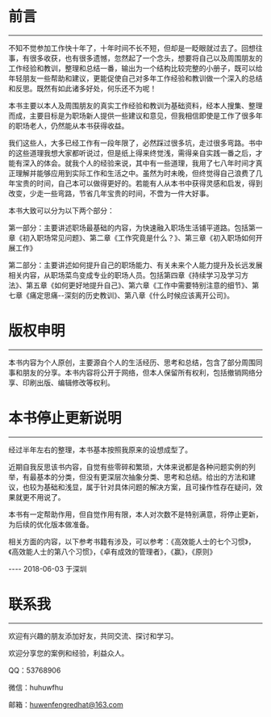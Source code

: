 # 前言

---

不知不觉参加工作快十年了，十年时间不长不短，但却是一眨眼就过去了。回想往事，有很多收获，也有很多遗憾，忽然起了一个念头，想要将自己以及周围朋友的工作经验和教训，整理和总结一番，输出为一个结构比较完整的小册子，既可以给年轻朋友一些帮助和建议，更能促使自己对多年工作经验和教训做一个深入的总结和反思。既然有如此诸多好处，何乐还不为呢！

本书主要以本人及周围朋友的真实工作经验和教训为基础资料，经本人搜集、整理而成，主要目标是为职场新人提供一些建议和意见，但我相信即使是工作了很多年的职场老人，仍然能从本书获得收益。

我们这些人，大多已经工作有一段年限了，必然踩过很多坑，走过很多弯路。书中的这些道理我想大家都听说过，但是纸上得来终觉浅，需得亲自实践一番之后，才能有深入的体会。就我个人的经验来说，其中有一些道理，我用了七八年时间才真正理解并能够应用到实际工作和生活之中。虽然为时未晚，但终觉得自己浪费了几年宝贵的时间，自己本可以做得更好的。若能有人从本书中获得灵感和启发，得到改变，少走一些弯路，节省几年宝贵的时间，不啻为一件大好事。

本书大致可以分为以下两个部分：

第一部分：主要讲述职场最基础的内容，为快速融入职场生活铺平道路。包括第一章《初入职场常见问题》、第二章《工作究竟是什么？》、第三章《初入职场如何开展工作》

第二部分：主要讲述如何提升自己的职场能力、有关未来个人能力提升及长远发展相关内容，从职场菜鸟变成专业的职场人员。包括第四章《持续学习及学习方法》、第五章《如何更好地提升自己》、第六章《工作中需要特别注意的细节》、第七章《痛定思痛--深刻的历史教训》、第八章《什么时候应该离开公司》。

# 版权申明

---

本书内容为个人原创，主要源自个人的生活经历、思考和总结，包含了部分周围同事和朋友的分享。本书内容将公开于网络，但本人保留所有权利，包括撤销网络分享、印刷出版、编辑修改等权利。

# 

# 本书停止更新说明

---

经过半年左右的整理，本书基本按照我原来的设想成型了。

近期自我反思该书内容，自觉有些零碎和繁琐，大体来说都是各种问题实例的列举，有最基本的分类，但没有更深层次抽象分类、思考和总结。给出的方法和建议，也较为基础和浅显，属于针对具体问题的解决方案，且可操作性存在疑问，效果就更不用说了。

本书有一定帮助作用，但自觉作用有限，本人对次数不是特别满意，将停止更新，为后续的优化版本做准备。

相关方面的内容，以下参考书籍有涉及，可以参考：《高效能人士的七个习惯》，《高效能人士的第八个习惯》，《卓有成效的管理者》，《赢》，《原则》

---- 2018-06-03 于深圳

# 联系我

---

欢迎有兴趣的朋友添加好友，共同交流、探讨和学习。

欢迎分享您的案例和经验，利益众人。

QQ：53768906

微信：huhuwfhu

邮箱：huwenfengredhat@163.com

